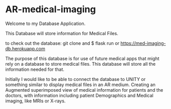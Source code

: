 # AR-medical-imaging

Welcome to my Database Application.

This Database will store information for Medical Files.

to check out the database:
git clone and $ flask run
    or 
https://med-imaging-db.herokuapp.com

The purpose of this database is for use of future medical apps that might rely on a database to store medical files.
This database will store all the information needed for that. 

Initially I would like to be able to connect the database to UNITY or something similar to display medical files in an 
AR medium. Creating an Augmented superimposed view of medical information for patients and the doctors, with information including
patient Demographics and Medical imaging, like MRIs or X-rays. 
